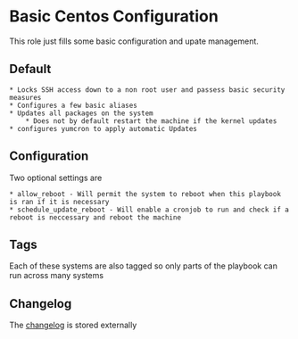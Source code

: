 # Basic Centos Configuration

This role just fills some basic configuration and upate management.

## Default

    * Locks SSH access down to a non root user and passess basic security measures
    * Configures a few basic aliases
    * Updates all packages on the system
        * Does not by default restart the machine if the kernel updates
    * configures yumcron to apply automatic Updates
        
## Configuration

Two optional settings are

    * allow_reboot - Will permit the system to reboot when this playbook is ran if it is necessary
    * schedule_update_reboot - Will enable a cronjob to run and check if a reboot is neccessary and reboot the machine


## Tags

Each of these systems are also tagged so only parts of the playbook can run across many systems

## Changelog
The [changelog](./CHANGELOG.md) is stored externally